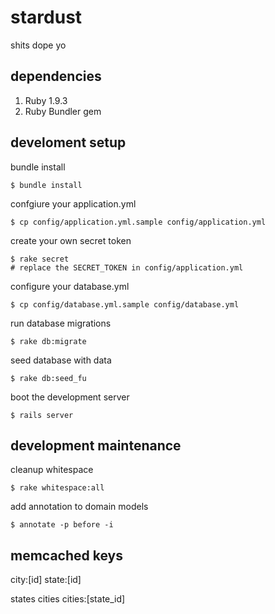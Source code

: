 stardust
========

shits dope yo

dependencies
------------

1. Ruby 1.9.3
2. Ruby Bundler gem

develoment setup
----------------

bundle install

    $ bundle install

confgiure your application.yml

    $ cp config/application.yml.sample config/application.yml

create your own secret token

    $ rake secret
    # replace the SECRET_TOKEN in config/application.yml

configure your database.yml

    $ cp config/database.yml.sample config/database.yml

run database migrations

    $ rake db:migrate

seed database with data

    $ rake db:seed_fu

boot the development server

    $ rails server

development maintenance
-----------------------

cleanup whitespace

    $ rake whitespace:all

add annotation to domain models

    $ annotate -p before -i

memcached keys
--------------
city:[id]
state:[id]

states
cities
cities:[state_id]